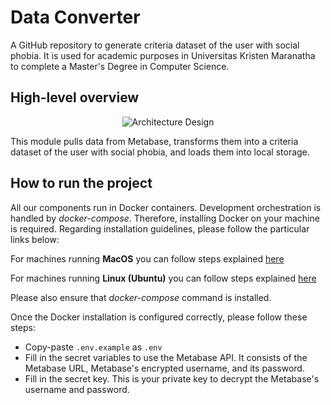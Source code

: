 # Data Converter

A GitHub repository to generate criteria dataset of the user with social phobia. It is used for academic purposes in Universitas Kristen Maranatha to complete a Master's Degree in Computer Science.

## High-level overview

<p align="center">
  <img src="https://github.com/panjiyudasetya/thesis-data-converter/assets/21379421/7929668f-9706-4994-98b6-90202d9f7ecc" alt="Architecture Design"/>
</p>

This module pulls data from Metabase, transforms them into a criteria dataset of the user with social phobia, and loads them into local storage.

## How to run the project
All our components run in Docker containers. Development orchestration is handled by _docker-compose_. Therefore, installing Docker on your machine is required. Regarding installation guidelines, please follow the particular links below:

For machines running **MacOS** you can follow steps explained [here](https://docs.docker.com/docker-for-mac/install/)

For machines running **Linux (Ubuntu)** you can follow steps explained [here](https://docs.docker.com/desktop/install/linux-install/)

Please also ensure that _docker-compose_ command is installed.

Once the Docker installation is configured correctly, please follow these steps:
- Copy-paste `.env.example` as `.env`
- Fill in the secret variables to use the Metabase API. It consists of the Metabase URL, Metabase's encrypted username, and its password.
- Fill in the secret key. This is your private key to decrypt the Metabase's username and password.
